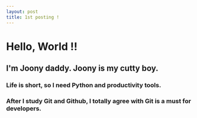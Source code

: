 ```yaml
---
layout: post
title: 1st posting !
---
```


# Hello, World !!
## I'm Joony daddy. Joony is my cutty boy.
### Life is short, so I need Python and productivity tools.
### After I study Git and Github, I totally agree with Git is a must for developers.
